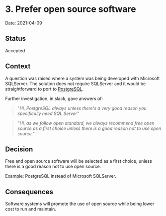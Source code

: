 # 3. Prefer open source software

Date: 2021-04-09

## Status

Accepted

## Context

A question was raised where a system was being developed with Microsoft SQLServer. The solution does not require SQLServer and it would be straightforward to port to [PostgreSQL](https://www.postgresql.org/).

Further investigation, in slack, gave answers of:
> _"Hi, PostgreSQL always unless there's a very good reason you specifically need SQL Server"_

> _"Hi, as we follow open standard, we always recommend free open source as a first choice unless there is a good reason not to use open source."_


## Decision

Free and open source software will be selected as a first choice, unless there is a good reason not to use open source.

Example: PostgreSQL instead of Microsoft SQLServer.

## Consequences

Software systems will promote the use of open source while being lower cost to run and maintain.
